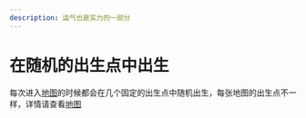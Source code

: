 ```yaml
---
description: 运气也是实力的一部分
---
```


# 在随机的出生点中出生

每次进入[地图](broken-reference)的时候都会在几个固定的出生点中随机出生，每张地图的出生点不一样，详情请查看[地图](broken-reference)
